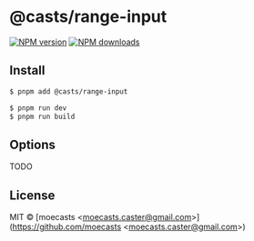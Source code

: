 # @casts/range-input

[![NPM version](https://img.shields.io/npm/v/@casts/range-input.svg?style=flat)](https://npmjs.org/package/@casts/range-input)
[![NPM downloads](http://img.shields.io/npm/dm/@casts/range-input.svg?style=flat)](https://npmjs.org/package/@casts/range-input)

## Install

```bash
$ pnpm add @casts/range-input
```

```bash
$ pnpm run dev
$ pnpm run build
```

## Options

TODO

## License

MIT © [moecasts &lt;moecasts.caster@gmail.com&gt;](https://github.com/moecasts &lt;moecasts.caster@gmail.com&gt;)
